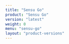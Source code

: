 ```yaml
---
title: "Sensu Go"
product: "Sensu Go"
version: "latest"
weight: 0
menu: "sensu-go"
layout: "product-versions"
---
```

